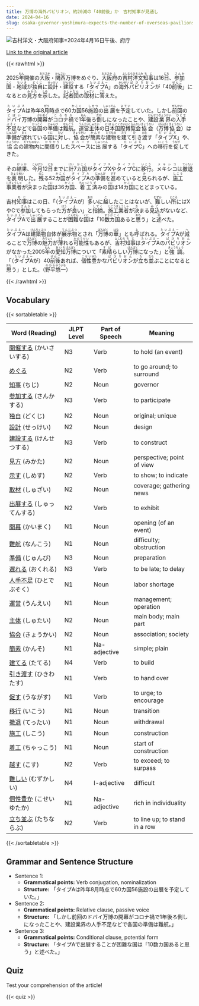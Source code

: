 ```yaml
---
title: 万博の海外パビリオン、約20減の「40前後」か　吉村知事が見通し
date: 2024-04-16
slug: osaka-governor-yoshimura-expects-the-number-of-overseas-pavilions-at-expo-2025-to-decrease-by-about-20-to-around-40
---
```


![吉村洋文・大阪府知事=2024年4月16日午後、府庁](https://www.asahicom.jp/imgopt/img/7271c04714/comm_L/AS20240416003087.jpg "吉村洋文・大阪府知事=2024年4月16日午後、府庁")

[Link to the original article](https://asahi.com/articles/ASS4J2V1VS4JOXIE01YM.html?iref=comtop_7_03)

{{< rawhtml >}}
<p>2025<ruby>年<rt>ねん</rt></ruby>開催の<ruby>大阪<rt>おおさか</rt></ruby>・<ruby>関西<rt>かんさい</rt></ruby>万博をめぐり、<ruby>大阪<rt>おおさか</rt></ruby><ruby>府<rt>ふ</rt></ruby>の<ruby>吉村<rt>よしむら</rt></ruby><ruby>洋文<rt>ひろふみ</rt></ruby><ruby>知事<rt>ちじ</rt></ruby>は16<ruby>日<rt>にち</rt></ruby>、<ruby>参加<rt>さんか</rt></ruby><ruby>国<rt>こく</rt></ruby>・<ruby>地域<rt>ちいき</rt></ruby>が<ruby>独自<rt>どくじ</rt></ruby>に<ruby>設計<rt>せっけい</rt></ruby>・<ruby>建設<rt>けんせつ</rt></ruby>する「<ruby>タイプA<rt>たいぷえー</rt></ruby>」の<ruby>海外<rt>かいがい</rt></ruby><ruby>パビリオン<rt>ぱびりおん</rt></ruby>が「40<ruby>前後<rt>ぜんご</rt></ruby>」になるとの<ruby>見方<rt>みかた</rt></ruby>を<ruby>示<rt>しめ</rt></ruby>した。<ruby>記者団<rt>きしゃだん</rt></ruby>の<ruby>取材<rt>しゅざい</rt></ruby>に<ruby>答<rt>こた</rt></ruby>えた。</p>

<p><ruby>タイプA<rt>たいぷA</rt></ruby>は昨年8<ruby>月<rt>がつ</rt></ruby>時点で60<ruby>カ国<rt>かこく</rt></ruby>56<ruby>施設<rt>しせつ</rt></ruby>の<ruby>出展<rt>しゅってん</rt></ruby>を<ruby>予定<rt>よてい</rt></ruby>していた。しかし<ruby>前回<rt>ぜんかい</rt></ruby>の<ruby>ドバイ<rt>どばい</rt></ruby>万博の<ruby>開幕<rt>かいまく</rt></ruby>が<ruby>コロナ<rt>ころな</rt></ruby><ruby>禍<rt>か</rt></ruby>で1<ruby>年<rt>ねん</rt></ruby>後ろ<ruby>倒<rt>だお</rt></ruby>しになったことや、<ruby>建設<rt>けんせつ</rt></ruby><ruby>業界<rt>ぎょうかい</rt></ruby>の<ruby>人手<rt>ひとで</rt></ruby><ruby>不足<rt>ぶそく</rt></ruby>などで<ruby>各国<rt>かっこく</rt></ruby>の<ruby>準備<rt>じゅんび</rt></ruby>は<ruby>難航<rt>なんこう</rt></ruby>。<ruby>運営<rt>うんえい</rt></ruby><ruby>主体<rt>しゅたい</rt></ruby>の<ruby>日本<rt>にほん</rt></ruby><ruby>国際<rt>こくさい</rt></ruby><ruby>博覧会<rt>はくらんかい</rt></ruby><ruby>協会<rt>きょうかい</rt></ruby>（<ruby>万博<rt>ばんぱく</rt></ruby><ruby>協会<rt>きょうかい</rt></ruby>）は<ruby>準備<rt>じゅんび</rt></ruby>が<ruby>遅<rt>おく</rt></ruby>れている<ruby>国<rt>くに</rt></ruby>に<ruby>対<rt>たい</rt></ruby>し、<ruby>協会<rt>きょうかい</rt></ruby>が<ruby>簡素<rt>かんそ</rt></ruby>な<ruby>建物<rt>たてもの</rt></ruby>を<ruby>建<rt>たて</rt></ruby>て<ruby>引<rt>ひ</rt></ruby>き<ruby>渡<rt>わた</rt></ruby>す「<ruby>タイプX<rt>たいぷX</rt></ruby>」や、<ruby>協会<rt>きょうかい</rt></ruby>の<ruby>建物<rt>たてもの</rt></ruby><ruby>内<rt>ない</rt></ruby>に<ruby>間借り<rt>かりかり</rt></ruby>した<ruby>スペース<rt>すぺーす</rt></ruby>に<ruby>出展<rt>しゅってん</rt></ruby>する「<ruby>タイプC<rt>たいぷC</rt></ruby>」への<ruby>移行<rt>いこう</rt></ruby>を<ruby>促<rt>うなが</rt></ruby>してきた。</p>

<p>その<ruby>結果<rt>けっか</rt></ruby>、<ruby>今月<rt>こんげつ</rt>12<ruby>日<rt>にち</rt></ruby>までに<ruby>計<rt>けい</rt>7<ruby>カ国<rt>かこく</rt></ruby>が<ruby>タイプX<rt>タイプX</rt></ruby>や<ruby>タイプC<rt>タイプC</rt></ruby>に<ruby>移行<rt>いこう</rt></ruby>。<ruby>メキシコ<rt>メキシコ</rt></ruby>は<ruby>撤退<rt>てったい</rt>を<ruby>表明<rt>ひょうめい</rt></ruby>した。<ruby>残<rt>のこ</rt></ruby>る52<ruby>カ国<rt>かこく</rt></ruby>が<ruby>タイプA<rt>タイプA</rt></ruby>の<ruby>準備<rt>じゅんび</rt></ruby>を<ruby>進<rt>すす</rt></ruby>めていると<ruby>見<rt>み</rt>られる</ruby>が、<ruby>施工<rt>しこう</rt><ruby>事業者<rt>じぎょうしゃ</rt></ruby>が<ruby>決<rt>き</rt>まった<ruby>国<rt>くに</rt></ruby>は36<ruby>カ国<rt>かこく</rt></ruby>、<ruby>着工<rt>ちゃっこう</rt>済<rt>ず</rt>み</ruby>の<ruby>国<rt>くに</rt></ruby>は14<ruby>カ国<rt>かこく</rt></ruby>にとどまっている。</p>

<p>吉村<ruby>知事<rt>ちじ</rt></ruby>はこの日、「（<ruby>タイプA<rt>たいぷえー</rt></ruby>が）<ruby>多<rt>おお</rt></ruby>いに<ruby>越<rt>こ</rt></ruby>したことはないが、<ruby>難<rt>むずか</rt></ruby>しい<ruby>所<rt>ところ</rt></ruby>にはXやCで<ruby>参加<rt>さんか</rt></ruby>してもらった<ruby>方<rt>ほう</rt></ruby>が<ruby>良<rt>よ</rt></ruby>い」と<ruby>指摘<rt>してく</rt></ruby>。<ruby>施工業者<rt>しこうぎょうしゃ</rt></ruby>が<ruby>決<rt>き</rt></ruby>まる<ruby>見込<rt>みこ</rt></ruby>がないなど、<ruby>タイプA<rt>たいぷえー</rt></ruby>で<ruby>出展<rt>しゅってん</rt></ruby>することが<ruby>困難<rt>こんなん</rt></ruby>な<ruby>国<rt>くに</rt></ruby>は「10<ruby>数<rt>すう</rt></ruby><ruby>カ国<rt>かこく</rt></ruby>あると<ruby>思<rt>おも</rt></ruby>う」と<ruby>述<rt>の</rt></ruby>べた。</p>

<p><ruby>タイプA<rt>たいぷえー</rt></ruby>は<ruby>建築物<rt>けんちくぶつ</rt></ruby>自体が<ruby>展示物<rt>てんじぶつ</rt></ruby>とされ「<ruby>万博<rt>ばんぱく</rt></ruby>の<ruby>華<rt>はな</rt></ruby>」とも<ruby>呼<rt>よ</rt></ruby>ばれる。<ruby>タイプA<rt>たいぷえー</rt></ruby>が<ruby>減<rt>へ</rt></ruby>ることで<ruby>万博<rt>ばんぱく</rt></ruby>の<ruby>魅力<rt>みりょく</rt></ruby>が<ruby>薄<rt>うす</rt></ruby>れる<ruby>可能性<rt>かのうせい</rt></ruby>もあるが、<ruby>吉村<rt>よしむら</rt></ruby><ruby>知事<rt>ちじ</rt></ruby>は<ruby>タイプA<rt>たいぷえー</rt></ruby>の<ruby>パビリオン<rt>ぱびりおん</rt></ruby>がなかった2005<ruby>年<rt>ねん</rt></ruby>の<ruby>愛知<rt>あいち</rt></ruby><ruby>万博<rt>ばんぱく</rt></ruby>について「<ruby>素晴<rt>すば</rt></ruby>らしい<ruby>万博<rt>ばんぱく</rt></ruby>になった」と<ruby>強調<rt>きょうちょう</rt></ruby>。「（<ruby>タイプA<rt>たいぷえー</rt></ruby>が）40<ruby>前後<rt>ぜんご</rt></ruby>あれば、<ruby>個性<rt>こせい</rt></ruby><ruby>豊<rt>ゆた</rt></ruby>かな<ruby>パビリオン<rt>ぱびりおん</rt></ruby>が<ruby>立<rt>た</rt></ruby>ち<ruby>並<rt>なら</rt></ruby>ぶことになると<ruby>思<rt>おも</rt></ruby>う」とした。（<ruby>野平<rt>のひら</rt></ruby><ruby>悠一<rt>ゆういち</rt></ruby>）</p>
{{< /rawhtml >}}

## Vocabulary


{{< sortabletable >}}

| Word (Reading) | JLPT Level | Part of Speech | Meaning |
|----------------|------------|---------------|---------|
|[開催する](https://jisho.org/search/%E9%96%8B%E5%82%AC%E3%81%99%E3%82%8B) (かいさいする)| N3 | Verb | to hold (an event) |
|[めぐる](https://jisho.org/search/%E3%82%81%E3%81%90%E3%82%8B)| N2 | Verb | to go around; to surround |
|[知事](https://jisho.org/search/%E7%9F%A5%E4%BA%8B) (ちじ)| N2 | Noun | governor |
|[参加する](https://jisho.org/search/%E5%8F%82%E5%8A%A0%E3%81%99%E3%82%8B) (さんかする)| N3 | Verb | to participate |
|[独自](https://jisho.org/search/%E7%8B%AC%E8%87%AA) (どくじ)| N2 | Noun | original; unique |
|[設計](https://jisho.org/search/%E8%A8%AD%E8%A8%88) (せっけい)| N2 | Noun | design |
|[建設する](https://jisho.org/search/%E5%BB%BA%E8%A8%AD%E3%81%99%E3%82%8B) (けんせつする)| N3 | Verb | to construct |
|[見方](https://jisho.org/search/%E8%A6%8B%E6%96%B9) (みかた)| N2 | Noun | perspective; point of view |
|[示す](https://jisho.org/search/%E7%A4%BA%E3%81%99) (しめす)| N2 | Verb | to show; to indicate |
|[取材](https://jisho.org/search/%E5%8F%96%E6%9D%90) (しゅざい)| N2 | Noun | coverage; gathering news |
|[出展する](https://jisho.org/search/%E5%87%BA%E5%B1%95%E3%81%99%E3%82%8B) (しゅってんする)| N2 | Verb | to exhibit |
|[開幕](https://jisho.org/search/%E9%96%8B%E5%B9%95) (かいまく)| N1 | Noun | opening (of an event) |
|[難航](https://jisho.org/search/%E9%9B%A3%E8%88%AA) (なんこう)| N1 | Noun | difficulty; obstruction |
|[準備](https://jisho.org/search/%E6%BA%96%E5%82%99) (じゅんび)| N3 | Noun | preparation |
|[遅れる](https://jisho.org/search/%E9%81%85%E3%82%8C%E3%82%8B) (おくれる)| N3 | Verb | to be late; to delay |
|[人手不足](https://jisho.org/search/%E4%BA%BA%E6%89%8B%E4%B8%8D%E8%B6%B3) (ひとでぶそく)| N1 | Noun | labor shortage |
|[運営](https://jisho.org/search/%E9%81%8B%E5%96%B6) (うんえい)| N1 | Noun | management; operation |
|[主体](https://jisho.org/search/%E4%B8%BB%E4%BD%93) (しゅたい)| N2 | Noun | main body; main part |
|[協会](https://jisho.org/search/%E5%8D%94%E4%BC%9A) (きょうかい)| N2 | Noun | association; society |
|[簡素](https://jisho.org/search/%E7%B0%A1%E7%B4%A0) (かんそ)| N1 | Na-adjective | simple; plain |
|[建てる](https://jisho.org/search/%E5%BB%BA%E3%81%A6%E3%82%8B) (たてる)| N4 | Verb | to build |
|[引き渡す](https://jisho.org/search/%E5%BC%95%E3%81%8D%E6%B8%A1%E3%81%99) (ひきわたす)| N1 | Verb | to hand over |
|[促す](https://jisho.org/search/%E4%BF%83%E3%81%99) (うながす)| N1 | Verb | to urge; to encourage |
|[移行](https://jisho.org/search/%E7%A7%BB%E8%A1%8C) (いこう)| N1 | Noun | transition |
|[撤退](https://jisho.org/search/%E6%92%A4%E9%80%80) (てったい)| N1 | Noun | withdrawal |
|[施工](https://jisho.org/search/%E6%96%BD%E5%B7%A5) (しこう)| N1 | Noun | construction |
|[着工](https://jisho.org/search/%E7%9D%80%E5%B7%A5) (ちゃっこう)| N1 | Noun | start of construction |
|[越す](https://jisho.org/search/%E8%B6%8A%E3%81%99) (こす)| N2 | Verb | to exceed; to surpass |
|[難しい](https://jisho.org/search/%E9%9B%A3%E3%81%97%E3%81%84) (むずかしい)| N4 | I-adjective | difficult |
|[個性豊か](https://jisho.org/search/%E5%80%8B%E6%80%A7%E8%B1%8A%E3%81%8B) (こせいゆたか)| N1 | Na-adjective | rich in individuality |
|[立ち並ぶ](https://jisho.org/search/%E7%AB%8B%E3%81%A1%E4%B8%A6%E3%81%B6) (たちならぶ)| N2 | Verb | to line up; to stand in a row |

{{< /sortabletable >}}


## Grammar and Sentence Structure

- Sentence 1:
    - **Grammatical points:** Verb conjugation, nominalization
    - **Structure:** 「タイプAは昨年8月時点で60カ国56施設の出展を予定していた。」
- Sentence 2:
    - **Grammatical points:** Relative clause, passive voice
    - **Structure:** 「しかし前回のドバイ万博の開幕がコロナ禍で1年後ろ倒しになったことや、建設業界の人手不足などで各国の準備は難航。」
- Sentence 3:
    - **Grammatical points:** Conditional clause, potential form
    - **Structure:** 「タイプAで出展することが困難な国は「10数カ国あると思う」と述べた。」

## Quiz

Test your comprehension of the article!

{{< quiz >}}